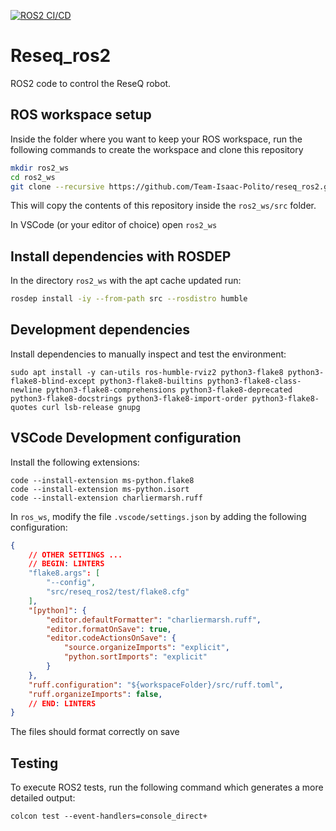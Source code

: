 [![ROS2 CI/CD](https://github.com/Team-Isaac-Polito/reseq_ros2/actions/workflows/ros-ci.yaml/badge.svg)](https://github.com/Team-Isaac-Polito/reseq_ros2/actions/workflows/ros-ci.yaml)

# Reseq_ros2

ROS2 code to control the ReseQ robot.

## ROS workspace setup

Inside the folder where you want to keep your ROS workspace, run the following commands to create the workspace and clone this repository

```bash
mkdir ros2_ws
cd ros2_ws
git clone --recursive https://github.com/Team-Isaac-Polito/reseq_ros2.git src
```

This will copy the contents of this repository inside the `ros2_ws/src` folder.

In VSCode (or your editor of choice) open `ros2_ws`

## Install dependencies with ROSDEP

In the directory `ros2_ws` with the apt cache updated run:

```bash
rosdep install -iy --from-path src --rosdistro humble
```

## Development dependencies

Install dependencies to manually inspect and test the environment:

```
sudo apt install -y can-utils ros-humble-rviz2 python3-flake8 python3-flake8-blind-except python3-flake8-builtins python3-flake8-class-newline python3-flake8-comprehensions python3-flake8-deprecated python3-flake8-docstrings python3-flake8-import-order python3-flake8-quotes curl lsb-release gnupg
```

## VSCode Development configuration

Install the following extensions:

```
code --install-extension ms-python.flake8
code --install-extension ms-python.isort
code --install-extension charliermarsh.ruff
```

In `ros_ws`, modify the file `.vscode/settings.json` by adding the following configuration:

```json
{
    // OTHER SETTINGS ...
    // BEGIN: LINTERS
    "flake8.args": [
        "--config",
        "src/reseq_ros2/test/flake8.cfg"
    ],
    "[python]": {
        "editor.defaultFormatter": "charliermarsh.ruff",
        "editor.formatOnSave": true,
        "editor.codeActionsOnSave": {
            "source.organizeImports": "explicit",
            "python.sortImports": "explicit"
        }
    },
    "ruff.configuration": "${workspaceFolder}/src/ruff.toml",
    "ruff.organizeImports": false,
    // END: LINTERS
}
```

The files should format correctly on save

## Testing 

To execute ROS2 tests, run the following command which generates a more detailed output:

```
colcon test --event-handlers=console_direct+
```
